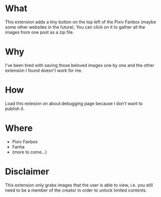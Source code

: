 # What
This extension adds a tiny button on the top left of the Pixiv Fanbox (maybe some other websites in the future). You can click on it to gather all the images from one post as a zip file.

# Why
I've been tired with saving those beloved images one by one and the other extension I found doesn't work for me.

# How
Load this extesion on about:debugging page because I don't want to publish it.

# Where
- Pixiv Fanbox
- Fantia
- (more to come...)

# Disclaimer
This extension only grabs images that the user is able to view, i.e. you still need to be a member of the creator in order to unlock limited contents.
